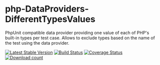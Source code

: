 # php-DataProviders-DifferentTypesValues
PhpUnit compatible data provider providing one value of each of PHP's built-in types per test case.
Allows to exclude types based on the name of the test using the data provider.

[![Latest Stable Version](https://poser.pugx.org/danwe/dataproviders-differenttypesvalues/version.png)](https://packagist.org/packages/danwe/dataproviders-differenttypesvalues)
[![Build Status](https://travis-ci.org/DanweDE/php-DataProviders-DifferentTypesValues.svg)](https://travis-ci.org/DanweDE/php-DataProviders-DifferentTypesValues)
[![Coverage Status](https://coveralls.io/repos/DanweDE/php-DataProviders-DifferentTypesValues/badge.svg?branch=master)](https://coveralls.io/r/DanweDE/php-DataProviders-DifferentTypesValues?branch=master)
[![Download count](https://poser.pugx.org/danwe/dataproviders-differenttypesvalues/d/total.png)](https://packagist.org/packages/danwe/dataproviders-differenttypesvalues)
